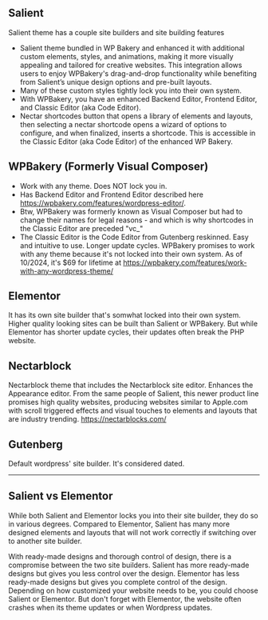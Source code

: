 ## Salient
Salient theme has a couple site builders and site building features
- Salient theme bundled in WP Bakery and enhanced it with additional custom elements, styles, and animations, making it more visually appealing and tailored for creative websites. This integration allows users to enjoy WPBakery's drag-and-drop functionality while benefiting from Salient’s unique design options and pre-built layouts.
- Many of these custom styles tightly lock you into their own system. 
- With WPBakery, you have an enhanced Backend Editor, Frontend Editor, and Classic Editor (aka Code Editor).
- Nectar shortcodes button that opens a library of elements and layouts, then selecting a nectar shortcode opens a wizard of options to configure, and when finalized, inserts a shortcode. This is accessible in the Classic Editor (aka Code Editor) of the enhanced WP Bakery.

## WPBakery (Formerly Visual Composer)
- Work with any theme. Does NOT lock you in.
- Has Backend Editor and Frontend Editor described here https://wpbakery.com/features/wordpress-editor/. 
- Btw, WPBakery was formerly known as Visual Composer but had to change their names for legal reasons - and which is why shortcodes in the Classic Editor are preceded "vc_"
- The Classic Editor is the Code Editor from Gutenberg reskinned. Easy and intuitive to use. Longer update cycles. WPBakery promises to work with any theme because it's not locked into their own system. As of 10/2024, it's $69 for lifetime at https://wpbakery.com/features/work-with-any-wordpress-theme/
## Elementor
It has its own site builder that's somwhat locked into their own system. Higher quality looking sites can be built than Salient or WPBakery. But while Elementor has shorter update cycles, their updates often break the PHP website.

## Nectarblock
Nectarblock theme that includes the Nectarblock site editor. Enhances the Appearance editor. From the same people of Salient, this newer product line promises high quality websites, producing websites similar to Apple.com with scroll triggered effects and visual touches to elements and layouts that are industry trending.
https://nectarblocks.com/

## Gutenberg
Default wordpress' site builder. It's considered dated.


---

## Salient vs Elementor

While both Salient and Elementor locks you into their site builder, they do so in various degrees. Compared to Elementor, Salient has many more designed elements and layouts that will not work correctly if switching over to another site builder.

With ready-made designs and thorough control of design, there is a compromise between the two site builders. Salient has more ready-made designs but gives you less control over the design. Elementor has less ready-made designs but gives you complete control of the design. Depending on how customized your website needs to be, you could choose Salient or Elementor. But don't forget with Elementor, the website often crashes when its theme updates or when Wordpress updates.


